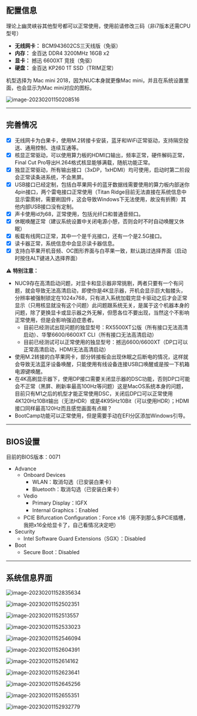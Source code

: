 ## 配置信息

理论上幽灵峡谷其他型号都可以正常使用，使用前请修改三码（非i7版本还需CPU型号）

- **无线网卡：** BCM943602CS三天线版（免驱）
- **内存：** 金百达 DDR4 3200MHz 16GB x2
- **显卡：** 撼迅 6600XT 竞技（免驱）
- **硬盘：** 金百达 KP260 1T SSD（TRIM正常）

机型选择为 Mac mini 2018，因为NUC本身就更像Mac mini，并且在系统设置里面，也会显示为Mac mini对应的图标。

![image-20230201150208516](https://s2.loli.net/2023/02/01/rNBWVTsvJy9zLMt.png)

***

## 完善情况

* [x] 无线网卡为白果卡，使用M.2转接卡安装，蓝牙和WiFi正常驱动，支持隔空投送、通用控制、连续互通等。
* [x] 核显正常驱动，可以使用算力板的HDMI口输出，频率正常，硬件解码正常，Final Cut Pro导出H.264格式核显能够满载，随航功能正常。
* [x] 独显正常驱动，所有输出接口（3xDP，1xHDMI）均可使用，启动时第二阶段会正常读条进系统，不会黑屏。
* [x] USB接口已经定制，包括白苹果网卡的蓝牙数据线需要使用的算力板内部迷你4pin接口，两个雷电接口正常使用（Titan Ridge目前无法直接在系统信息中显示雷雳树，需要刷固件，这会导致Windows下无法使用，故没有折腾）其他内部USB接口没有定制。
* [x] 声卡使用id为68，正常使用，包括光纤口和普通音频口。
* [x] 休眠唤醒正常（建议系统设置中关闭电源小憩，否则会时不时自动唤醒又休眠）
* [x] 板载有线网口正常，其中一个是千兆接口，还有一个是2.5G接口。
* [x] 读卡器正常，系统信息中会显示读卡器信息。
* [x] 支持白苹果开机音频、OC图形界面与白苹果一致，默认跳过选择界面（启动时按住ALT键进入选择界面）

⚠️ **特别注意：**

* NUC9存在高清启动问题，对显卡和显示器非常挑剔，两者只要有一个有问题，就会导致无法高清启动，即使你是4K显示器，开机会显示巨大骷髅头，分辨率被强制锁定在1024x768，只有进入系统加载完显卡驱动之后才会正常显示（只用核显就没有这个问题）此问题跟系统无关，是属于这个机器本身的问题，除了更换显卡或显示器之外无解，但愿各位不要出现，当然这个不影响正常使用，但是会影响强迫症患者。
  * 目前已经测试出现问题的独显型号：RX5500XT公版（所有接口无法高清启动）、华擎6600/6600XT CLI（所有接口无法高清启动）
  * 目前已经测试可以正常使用的独显型号：撼迅6600/6600XT（DP口可以正常高清启动，HDMI无法高清启动）
* 使用M.2转接的白苹果网卡，部分转接板会出现休眠之后断电的情况，这样就会导致无法蓝牙设备唤醒，只能使用有线设备连接USB口唤醒或是按一下机箱电源键唤醒。
* 在4K高刷显示器下，使用DP接口需要关闭显示器的DSC功能，否则DP口可能会不正常（黑屏、刷新率最高100Hz等问题）这是MacOS系统本身的问题，目前只有M1之后的机型才能正常使用DSC，关闭后DP口可以正常使用4K120Hz10Bit输出（无法HDR）或是4K95Hz10Bit（可以使用HDR）；HDMI接口同样最高120Hz而且感觉画面有点糊？
* BootCamp功能可以正常使用，但是需要手动在EFI分区添加Windows引导。

***

## BIOS设置

目前的BIOS版本：0071

* Advance
  * Onboard Devices
    * WLAN：取消勾选（已安装白果卡）
    * Bluetooth：取消勾选（已安装白果卡）
  * Vedio
    * Primary Display：IGFX
    * Internal Graphics：Enabled
  * PCIE Bifurcation Configuration：Force x16（用不到那么多PCIE插槽，我把x16全给显卡了，自己看情况决定吧）
* Security
  * Intel Software Guard Extensions（SGX）：Disabled
* Boot
  * Secure Boot：Disabled

***

## 系统信息界面

![image-20230201152835634](https://s2.loli.net/2023/02/01/oZbGOkHmAY6erBV.png)

![image-20230201152502351](https://s2.loli.net/2023/02/01/ioqPxuVwMI87mZ5.png)

![image-20230201152513557](https://s2.loli.net/2023/02/01/hrRbaASQ8l5ciXJ.png)

![image-20230201152533023](https://s2.loli.net/2023/02/01/aHNYSg8fcTsjGe6.png)

![image-20230201152546094](https://s2.loli.net/2023/02/01/1fxKHp9EFPcDgs3.png)

![image-20230201152604391](https://s2.loli.net/2023/02/01/s7vToZI5rGnJz3P.png)

![image-20230201152614162](https://s2.loli.net/2023/02/01/jP6uMC5pXtey9Or.png)

![image-20230201152623641](https://s2.loli.net/2023/02/01/RcHeGEx8ZVL3iOI.png)

![image-20230201152645256](https://s2.loli.net/2023/02/01/T8zIsp4d3JLuAQe.png)

![image-20230201152655351](https://s2.loli.net/2023/02/01/r6jgJQwVSDMBq8N.png)

![image-20230201152932779](https://s2.loli.net/2023/02/01/sKPjl8xzHRkGwaf.png)
